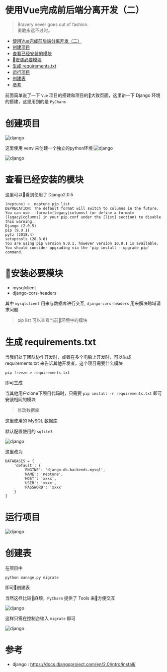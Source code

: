 # 使用Vue完成前后端分离开发（二）

>Bravery never goes out of fashion.<br>勇敢永远不过时。

<!-- TOC -->

- [使用Vue完成前后端分离开发（二）](#使用vue完成前后端分离开发二)
- [创建项目](#创建项目)
- [查看已经安装的模块](#查看已经安装的模块)
- [安装必要模块](#安装必要模块)
- [生成 requirements.txt](#生成-requirementstxt)
- [运行项目](#运行项目)
- [创建表](#创建表)
- [参考](#参考)

<!-- /TOC -->

前面简单说了一下 `Vue` 项目的搭建和项目的大致页面，这里讲一下 Django 环境的搭建，这里用到的是 `PyCharm`

# 创建项目
![django](../resources/django1.png)

这里使用 venv 来创建一个独立的python环境
![django](../resources/django2.png)

![django](../resources/django3.png)

# 查看已经安装的模块

这里可以看到使用了 Django2.0.5

```
(neptune) ➜  neptune pip list
DEPRECATION: The default format will switch to columns in the future. You can use --format=(legacy|columns) (or define a format=(legacy|columns) in your pip.conf under the [list] section) to disable this warning.
Django (2.0.5)
pip (9.0.1)
pytz (2018.4)
setuptools (28.8.0)
You are using pip version 9.0.1, however version 10.0.1 is available.
You should consider upgrading via the 'pip install --upgrade pip' command.
```

# 安装必要模块

- mysqlclient
- django-cors-headers

其中 `mysqlclient` 用来与数据库进行交互, `django-cors-headers` 用来解决跨域请求问题

> pip list 可以查看当前环境中的模块

# 生成 requirements.txt

当我们处于团队协作开发时，或者在多个电脑上开发时，可以生成 requirements.txt 来告诉其他开发者，这个项目需要什么模块

`pip freeze > requirements.txt`

即可生成

当其他用户clone下项目代码时，只需要 `pip install -r requirements.txt` 即可安装相同的模块

> 修改数据库

这里使用的 MySQL 数据库

默认配置使用的 `sqlite3`

![django](../resources/django4.png)

这里改为
```
DATABASES = {
    'default': {
        'ENGINE': 'django.db.backends.mysql',
        'NAME': 'neptune',
        'HOST': 'xxxx',
        'USER': 'xxxx',
        'PASSWORD': 'xxxx'
    }
}
```

# 运行项目

![django](../resources/django5.png)

# 创建表

在项目中
```
python manage.py migrate
```

即可创建表

当然这样比较麻烦，`PyCharm` 提供了 Tools 来方便交互

![django](../resources/django6.png)

这样只需在控制台输入 `migrate` 即可

![django](../resources/django7.png)

# 参考

- django : https://docs.djangoproject.com/en/2.0/intro/install/
